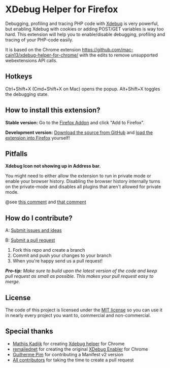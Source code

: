 XDebug Helper for Firefox
=========================

Debugging, profiling and tracing PHP code with [Xdebug](http://xdebug.org/) is very powerful, but enabling
Xdebug with cookies or adding POST/GET variables is way too hard. This extension will help you to enable/disable
debugging, profiling and tracing of your PHP-code easily.

It is based on the Chrome extension https://github.com/mac-cain13/xdebug-helper-for-chrome/ with the edits to
remove unsupported webextensions API calls.

Hotkeys
-------
Ctrl+Shift+X (Cmd+Shift+X on Mac) opens the popup.
Alt+Shift+X toggles the debugging state.

How to install this extension?
------------------------------
**Stable version:** Go to the [Firefox Addon](https://addons.mozilla.org/en-GB/firefox/addon/xdebug-helper-for-firefox/)
and click "Add to Firefox".

**Development version:** [Download the source from GitHub](https://github.com/BrianGilbert/xdebug-helper-for-firefox/archive/master.zip)
and [load the extension into Firefox](https://developer.mozilla.org/en-US/Add-ons/WebExtensions/Temporary_Installation_in_Firefox)
yourself!

Pitfalls
--------
**Xdebug Icon not showing up in Address bar.**

You might need to either allow the extension to run in private mode or enable your browser history.
Disabling the browser history internally turns on the private-mode and disables all plugins that aren't allowed for private mode.

@see [this comment](https://github.com/BrianGilbert/xdebug-helper-for-firefox/issues/33#issuecomment-1168994059) and [that comment](https://bugzilla.mozilla.org/show_bug.cgi?id=1266409#c2)


How do I contribute?
--------------------
A: [Submit issues and ideas](https://github.com/BrianGilbert/xdebug-helper-for-firefox/issues)

B: [Submit a pull request](https://help.github.com/articles/using-pull-requests)

1. Fork this repo and create a branch
2. Commit and push your changes to your branch
3. When you're happy send us a pull request!

_**Pro-tip:** Make sure to build upon the latest version of the code and keep pull request as small as possible. This makes your pull request easy to merge._

License
-------
The code of this project is licensed under the [MIT license](https://raw.github.com/BrianGilbert/xdebug-helper-for-firefox/master/source/License)
so you can use it in nearly every project you want to, commercial and non-commercial.

Special thanks
--------------
* [Mathijs Kadijk](http://mathijskadijk.nl/) for creating [Xdebug helper](https://chrome.google.com/webstore/detail/eadndfjplgieldjbigjakmdgkmoaaaoc) for Chrome
* [remailednet](http://blog.remailed.net) for creating the original [XDebug Enabler](https://chrome.google.com/webstore/detail/eippbhbeglgcphcjmpjcjinjamabeoln) for Chrome
* [Guilherme Pim](https://github.com/pimguilherme) for contributing a Manifest v2 version
* [All contributors](https://github.com/wrep/xdebug-helper-for-chrome/graphs/contributors) for taking the time to create a pull request
